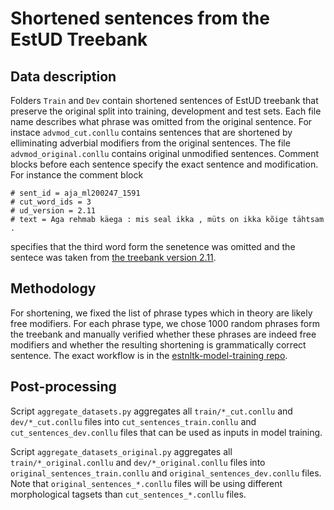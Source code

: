 # Shortened sentences from the EstUD Treebank

## Data description

Folders `Train` and `Dev` contain shortened sentences of EstUD treebank that
preserve the original split into training, development and test sets.
Each file name describes what phrase was omitted from the original sentence.
For instace `advmod_cut.conllu` contains sentences that are shortened by
elliminating adverbial modifiers from the original sentences. The file
`advmod_original.conllu` contains original unmodified sentences.
Comment blocks before each sentence specify the exact sentence and modification.
For instance the comment block
```
# sent_id = aja_ml200247_1591
# cut_word_ids = 3
# ud_version = 2.11
# text = Aga rehmab käega : mis seal ikka , müts on ikka kõige tähtsam .
```
specifies that the third word form the senetence was omitted and the sentece was 
taken from [the treebank version 2.11](https://github.com/EstSyntax/EstUD/tree/master/vers2_11).

## Methodology

For shortening, we fixed the list of phrase types which in theory are likely
free modifiers. For each phrase type, we chose 1000 random phrases form the
treebank and manually verified whether these phrases are indeed free modifiers
and whether the resulting shortening is grammatically correct sentence.
The exact workflow is in the [estnltk-model-training repo](https://github.com/estnltk/estnltk-model-training/tree/main/ud_treebank_data_augmentation/phrase_removal).

## Post-processing

Script `aggregate_datasets.py` aggregates all `train/*_cut.conllu` and `dev/*_cut.conllu` files into `cut_sentences_train.conllu` and `cut_sentences_dev.conllu` files that can be used as inputs in model training. 

Script `aggregate_datasets_original.py` aggregates all `train/*_original.conllu` and `dev/*_original.conllu` files into `original_sentences_train.conllu` and `original_sentences_dev.conllu` files. Note that `original_sentences_*.conllu` files will be using different morphological tagsets than `cut_sentences_*.conllu` files. 